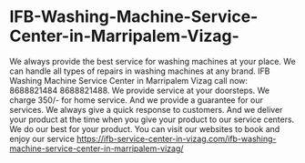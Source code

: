 # IFB-Washing-Machine-Service-Center-in-Marripalem-Vizag-
We always provide the best service for washing machines at your place. We can handle all types of repairs in washing machines at any brand. IFB Washing Machine Service Center in Marripalem Vizag call now: 8688821484 8688821488. We provide service at your doorsteps. We charge 350/- for home service. And we provide a guarantee for our services. We always give a quick response to customers. And we deliver your product at the time when you give your product to our service centers. We do our best for your product. You can visit our websites to book and enjoy our service https://ifb-service-center-in-vizag.com/ifb-washing-machine-service-center-in-marripalem-vizag/
